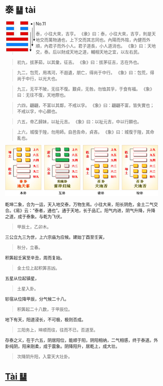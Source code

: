 # 泰 ䷊ tài

<img src="shapes/11.10.png" width="101" alt="泰" align="left">

- No.11

> 泰，小往大來，吉亨。
>《彖》曰：泰，小往大來，吉亨，則是天地交而萬物通也，上下交而其志同也。內陽而外陰，內健而外順，內君子而外小人。君子道長，小人道消也。
>《象》曰：天地交，泰。后以財成天地之道，輔相天地之宜，以左右民。

> 初九，拔茅茹，以其彙，征吉。
>《象》曰：拔茅征吉，志在外也。

> 九二，包荒，用馮河，不遐遺，朋亡，得尚于中行。
>《象》曰：包荒，得尚于中行，以光大也。

> 九三，无平不陂，无往不復。艱貞，无咎。勿恤其孚，于食有福。
>《象》曰：无往不復，天地際也。

> 六四，翩翩，不富以其鄰，不戒以孚。
>《象》曰：翩翩不富，皆失實也；不戒以孚，中心願也。

> 六五，帝乙歸妹，以祉元吉。
>《象》曰：以祉元吉，中以行願也。

> 上六，城復于隍，勿用師。自邑告命，貞吝。
>《象》曰：城復于隍，其命亂也。

<img src="shapes/11.11.png">

乾坤二象，合为一运，天入地交泰，万物生焉。小往大来，阳长阴危，金土二气交合。《易》云：“泰者，通也”。通于天地，长于品汇。阳气内进，阴气升降，升降之道，成于泰象。与乾为飞伏。
> 甲辰土，乙卯木。

三公立九三为世，上六宗庙为应候。建始丁酉至壬寅，
> 秋分，立春。

积筭起壬寅至辛丑，周而复始。
> 金土位上起积筭吉凶。

五星从位起镇星，
> 土星入卦。

轸宿从位降甲辰，分气候二十八。
> 积筭起二十八数，于甲辰位。

地下有天，阳道浸长，不可极，极则否成。
> 三阳务上，坤顺而往，往而不已，否道至。

存泰之义，在于六五，阴居阳位，能顺于阳，阴阳相纳，二气相感，终于泰道。外卦纯阴，阳来刚柔，成于震象。阴降阳升，居乾上，成大壮。
> 次降阴升阳，入雷天大壮卦。

# [Tài ䷊](e6b3b0tai.md)
